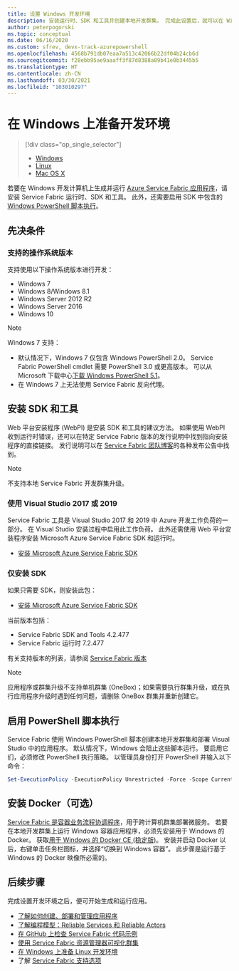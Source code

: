 ```yaml
---
title: 设置 Windows 开发环境
description: 安装运行时、SDK 和工具并创建本地开发群集。 完成此设置后，就可以在 Windows 上开始生成应用程序。
author: peterpogorski
ms.topic: conceptual
ms.date: 06/16/2020
ms.custom: sfrev, devx-track-azurepowershell
ms.openlocfilehash: 4568b791db07eaa7a513c42066b22df04b24cb6d
ms.sourcegitcommit: f28ebb95ae9aaaff3f87d8388a09b41e0b3445b5
ms.translationtype: HT
ms.contentlocale: zh-CN
ms.lasthandoff: 03/30/2021
ms.locfileid: "103010297"
---
```

# <a name="prepare-your-development-environment-on-windows"></a>在 Windows 上准备开发环境

> [!div class="op_single_selector"]
> * [Windows](service-fabric-get-started.md) 
> * [Linux](service-fabric-get-started-linux.md)
> * [Mac OS X](service-fabric-get-started-mac.md)
>
>

若要在 Windows 开发计算机上生成并运行 [Azure Service Fabric 应用程序][1]，请安装 Service Fabric 运行时、SDK 和工具。 此外，还需要启用 SDK 中包含的 [Windows PowerShell 脚本执行](#enable-powershell-script-execution)。

## <a name="prerequisites"></a>先决条件

### <a name="supported-operating-system-versions"></a>支持的操作系统版本

支持使用以下操作系统版本进行开发：

* Windows 7
* Windows 8/Windows 8.1
* Windows Server 2012 R2
* Windows Server 2016
* Windows 10

> [!NOTE]
> Windows 7 支持：
> - 默认情况下，Windows 7 仅包含 Windows PowerShell 2.0。 Service Fabric PowerShell cmdlet 需要 PowerShell 3.0 或更高版本。 可以从 Microsoft 下载中心[下载 Windows PowerShell 5.1][powershell5-download]。
> - 在 Windows 7 上无法使用 Service Fabric 反向代理。

## <a name="install-the-sdk-and-tools"></a>安装 SDK 和工具

Web 平台安装程序 (WebPI) 是安装 SDK 和工具的建议方法。 如果使用 WebPI 收到运行时错误，还可以在特定 Service Fabric 版本的发行说明中找到指向安装程序的直接链接。 发行说明可以在 [Service Fabric 团队博客](https://techcommunity.microsoft.com/t5/azure-service-fabric/bg-p/Service-Fabric)的各种发布公告中找到。

> [!NOTE]
> 不支持本地 Service Fabric 开发群集升级。

### <a name="to-use-visual-studio-2017-or-2019"></a>使用 Visual Studio 2017 或 2019

Service Fabric 工具是 Visual Studio 2017 和 2019 中 Azure 开发工作负荷的一部分。 在 Visual Studio 安装过程中启用此工作负荷。
此外还需使用 Web 平台安装程序安装 Microsoft Azure Service Fabric SDK 和运行时。

* [安装 Microsoft Azure Service Fabric SDK][core-sdk]

### <a name="sdk-installation-only"></a>仅安装 SDK

如果只需要 SDK，则安装此包：

* [安装 Microsoft Azure Service Fabric SDK][core-sdk]

当前版本包括：

* Service Fabric SDK and Tools 4.2.477
* Service Fabric 运行时 7.2.477

有关支持版本的列表，请参阅 [Service Fabric 版本](service-fabric-versions.md)

> [!NOTE]
> 应用程序或群集升级不支持单机群集 (OneBox)；如果需要执行群集升级，或在执行应用程序升级时遇到任何问题，请删除 OneBox 群集并重新创建它。 

## <a name="enable-powershell-script-execution"></a>启用 PowerShell 脚本执行

Service Fabric 使用 Windows PowerShell 脚本创建本地开发群集和部署 Visual Studio 中的应用程序。 默认情况下，Windows 会阻止这些脚本运行。 要启用它们，必须修改 PowerShell 执行策略。 以管理员身份打开 PowerShell 并输入以下命令：

```powershell
Set-ExecutionPolicy -ExecutionPolicy Unrestricted -Force -Scope CurrentUser
```

## <a name="install-docker-optional"></a>安装 Docker（可选）

[Service Fabric 是容器业务流程协调程序](service-fabric-containers-overview.md)，用于跨计算机群集部署微服务。 若要在本地开发群集上运行 Windows 容器应用程序，必须先安装用于 Windows 的 Docker。 获取[用于 Windows 的 Docker CE (稳定版)](https://store.docker.com/editions/community/docker-ce-desktop-windows?tab=description)。 安装并启动 Docker 以后，右键单击任务栏图标，并选择“切换到 Windows 容器”。  此步骤是运行基于 Windows 的 Docker 映像所必需的。

## <a name="next-steps"></a>后续步骤

完成设置开发环境之后，便可开始生成和运行应用。

* [了解如何创建、部署和管理应用程序](service-fabric-tutorial-create-dotnet-app.md)
* [了解编程模型：Reliable Services 和 Reliable Actors](service-fabric-choose-framework.md)
* [在 GitHub 上检查 Service Fabric 代码示例](/samples/browse/?products=azure)
* [使用 Service Fabric 资源管理器可视化群集](service-fabric-visualizing-your-cluster.md)
* [在 Windows 上准备 Linux 开发环境](service-fabric-local-linux-cluster-windows.md)
* 了解 [Service Fabric 支持选项](service-fabric-support.md)

[1]: https://azure.microsoft.com/campaigns/service-fabric/ "Service Fabric 活动页"
[2]: https://go.microsoft.com/fwlink/?LinkId=517106 "VS RC"
[full-bundle-vs2015]:https://www.microsoft.com/web/handlers/webpi.ashx?command=getinstallerredirect&appid=MicrosoftAzure-ServiceFabric-VS2015 "VS 2015 WebPI 链接"
[full-bundle-dev15]:https://www.microsoft.com/web/handlers/webpi.ashx?command=getinstallerredirect&appid=MicrosoftAzure-ServiceFabric-Dev15 "Dev15 WebPI 链接"
[core-sdk]:https://www.microsoft.com/web/handlers/webpi.ashx?command=getinstallerredirect&appid=MicrosoftAzure-ServiceFabric-CoreSDK "Core SDK WebPI 链接"
[powershell5-download]:https://www.microsoft.com/download/details.aspx?id=54616
